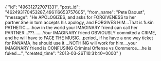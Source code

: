  {
   "id": "496312727071331",
   "post_id": "462493170453287_496116653757605",
   "from_name": "Pete Daoust",
   "message": "He APOLOGIZES, and asks for FORGIVENESS to her partner.She in turn accepts his apology, and FORGIVES HIM...That is fukin PATHETIC.....how in the world your IMAGINARY friend can call her PARTNER...???.......Your IMAGINARY friend OBVIOUSLY commited a CRIME, and he will have to FACE THE MUSIC...period., if he have a one way ticket for PANAMA, he should use it....NOTHING will work for him....your IMAGINARY friend is CONFUSING Criminal Offense vs Commerce....he is fuked....",
   "created_time": "2013-03-26T10:31:40+0000"
 }
